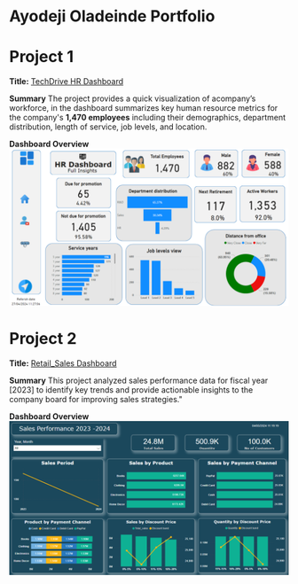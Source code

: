 # Ayodeji Oladeinde Portfolio 
# Project 1
**Title:** [TechDrive HR Dashboard](https://github.com/AyodejiOladeinde/Data_Analytics)

**Summary** The project provides a quick visualization of acompany’s workforce, in the dashboard summarizes key human resource metrics for the company's **1,470 employees** including their demographics, department distribution, length of service, job levels, and location.

**Dashboard Overview**
![HR_Dashboard](HR_Dashboard.png)


# Project 2
**Title:** [Retail_Sales Dashboard](https://github.com/AyodejiOladeinde/Data_Analytics)

**Summary** This project analyzed sales performance data for fiscal year [2023] to identify key trends and provide actionable insights to the company board for improving sales strategies."

**Dashboard Overview**
![HR_Dashboard](Retail_sales_db.png)
